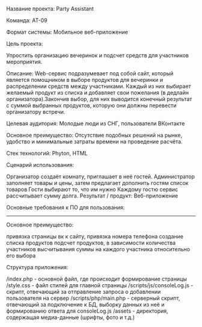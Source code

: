 Название проекта: Party Assistant

Команда: АТ-09

Формат системы: Мобильное веб-приложение

Цель проекта:

Упростить организацию вечеринок и подсчет средств для участников мероприятия.

Описание:
Web-сервис подразумевает под собой сайт, который является помощником в выборе продуктов для вечеринки и распределении средств между участниками. Каждый из них выбирает желаемый продукт из списка и добавляет свои пожелания (в дедлайн организатора).Закончив выбор, для них выводится конечный результат с суммой выбранных продуктов, которую они должны перевести организатору встречи.

Целевая аудитория:
Молодые люди из СНГ, пользователи ВКонтакте

Основное преимущество:
Отсутствие подобных решений на рынке, удобство и минимальные затраты времени на проведение расчёта.

Стек технологий: Phyton, HTML

Сценарий использования:

Организатор создаёт комнату, приглашает в неё гостей.
Администратор заполняет товары и цены, затем предлагает дополнить гостям список товаров
Гости выбирают то, что им нужно
Каждому гостю сервис рассчитывает сумму долга.
Результат / продукт: Веб-приложение

Основные требования к ПО для пользования:

----

Основное преимущество:

привязка страницы вк к сайту, привязка номера телефона
создание списка продуктов
подсчет продуктов, в зависимости количества участников
высчитывания суммы на каждого участника относительно его выбора


Структура приложения:

/index.php - основной файл, где происходит формирование страницы
/style.css - файл стилей для главной страницы
/scripts/js/consoleLog.js - скрипт, отвечающий за отправление запроса о добавлении пользователя на сервер
/scripts/php/main.php - серверный скрипт, отвечающий за подключение к БД, выборку данных из неё и формированию ответа для consoleLog.js
/assets - директория, содержащая медиа-данные (шрифты, фото и т.д.)

